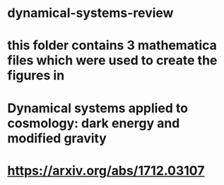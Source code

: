 # dynamical-systems-review
# this folder contains 3 mathematica files which were used to create the figures in 
# Dynamical systems applied to cosmology: dark energy and modified gravity
# https://arxiv.org/abs/1712.03107
